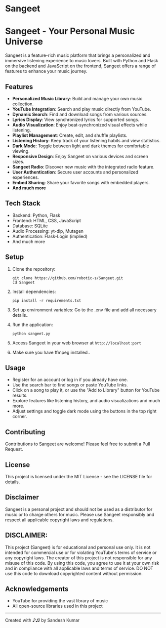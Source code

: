 # Sangeet

# Sangeet - Your Personal Music Universe

Sangeet is a feature-rich music platform that brings a personalized and immersive listening experience to music lovers. Built with Python and Flask on the backend and JavaScript on the frontend, Sangeet offers a range of features to enhance your music journey.

## Features

- **Personalized Music Library**: Build and manage your own music collection.
- **YouTube Integration**: Search and play music directly from YouTube.
- **Dynamic Search**: Find and download songs from various sources.
- **Lyrics Display**: View synchronized lyrics for supported songs.
- **Audio Visualization**: Enjoy beat-synchronized visual effects while listening.
- **Playlist Management**: Create, edit, and shuffle playlists.
- **Listening History**: Keep track of your listening habits and view statistics.
- **Dark Mode**: Toggle between light and dark themes for comfortable viewing.
- **Responsive Design**: Enjoy Sangeet on various devices and screen sizes.
- **Sangeet Radio**: Discover new music with the integrated radio feature.
- **User Authentication**: Secure user accounts and personalized experiences.
- **Embed Sharing**: Share your favorite songs with embedded players.
- **And much more**

## Tech Stack

- Backend: Python, Flask
- Frontend: HTML, CSS, JavaScript
- Database: SQLite
- Audio Processing: yt-dlp, Mutagen
- Authentication: Flask-Login (implied)
- And much more

## Setup

1. Clone the repository:
   ```
   git clone https://github.com/robotic-s/Sangeet.git
   cd Sangeet
   ```

2. Install dependencies:
   ```
   pip install -r requirements.txt
   ```

3. Set up environment variables:
   Go to the .env file and add all necessary details..



4. Run the application:
   ```
   python sangeet.py
   ```

6. Access Sangeet in your web browser at `http://localhost:port`

7. Make sure you have ffmpeg installed..

## Usage

- Register for an account or log in if you already have one.
- Use the search bar to find songs or paste YouTube links.
- Click on a song to play it, or use the "Add to Library" button for YouTube results.
- Explore features like  listening history, and audio visualizations and much more.
- Adjust settings and toggle dark mode using the buttons in the top right corner.








## Contributing

Contributions to Sangeet are welcome! Please feel free to submit a Pull Request.

## License

This project is licensed under the MIT License - see the LICENSE file for details.

## Disclaimer

Sangeet is a personal project and should not be used as a distributor for music or to charge others for music. Please use Sangeet responsibly and respect all applicable copyright laws and regulations.

## DISCLAIMER:
This project (Sangeet) is for educational and personal use only. It is not intended for commercial use or for violating YouTube's terms of service or any copyright laws. The creator of this project is not responsible for any misuse of this code. By using this code, you agree to use it at your own risk and in compliance with all applicable laws and terms of service. DO NOT use this code to download copyrighted content without permission.
## Acknowledgements

- YouTube for providing the vast library of music
- All open-source libraries used in this project

---

Created with ♪♫ by Sandesh Kumar

